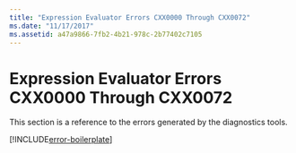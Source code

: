 ```yaml
---
title: "Expression Evaluator Errors CXX0000 Through CXX0072"
ms.date: "11/17/2017"
ms.assetid: a47a9866-7fb2-4b21-978c-2b77402c7105
---
```

# Expression Evaluator Errors CXX0000 Through CXX0072

This section is a reference to the errors generated by the diagnostics tools.

[!INCLUDE[error-boilerplate](../../error-messages/includes/error-boilerplate.md)]